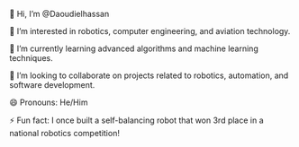 👋 Hi, I’m @Daoudielhassan

👀 I’m interested in robotics, computer engineering, and aviation technology.

🌱 I’m currently learning advanced algorithms and machine learning techniques.

💞️ I’m looking to collaborate on projects related to robotics, automation, and software development.

😄 Pronouns: He/Him

⚡ Fun fact: I once built a self-balancing robot that won 3rd place in a national robotics competition!
